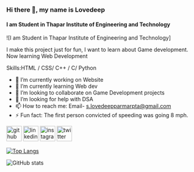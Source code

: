 ### Hi there 👋, my name is Lovedeep
#### I am Student in Thapar Institute of Engineering and Technology
![I am Student in Thapar Institute of Engineering and Technology]

I make this project just for fun, I want to learn about Game development.
Now learning Web Development

Skills:HTML / CSS/ C++ / C/ Python

- 🔭 I’m currently working on Website 
- 🌱 I’m currently learning Web dev 
- 👯 I’m looking to collaborate on Game Development projects 
- 🤔 I’m looking for help with DSA 
- 📫 How to reach me: Email- s.lovedeepparmarpta@gmail.com 
- ⚡ Fun fact: The first person convicted of speeding was going 8 mph. 


[<img src='https://cdn.jsdelivr.net/npm/simple-icons@3.0.1/icons/github.svg' alt='github' height='40'>](https://github.com/Lovedeep-s)  [<img src='https://cdn.jsdelivr.net/npm/simple-icons@3.0.1/icons/linkedin.svg' alt='linkedin' height='40'>](https://www.linkedin.com/in/lovedeepsingh102/) [<img src='https://cdn.jsdelivr.net/npm/simple-icons@3.0.1/icons/instagram.svg' alt='instagram' height='40'>](https://www.instagram.com/@lovedeep_200/) [<img src='https://cdn.jsdelivr.net/npm/simple-icons@3.0.1/icons/twitter.svg' alt='twitter' height='40'>](https://twitter.com/@lovedeepparmar)  

[![Top Langs](https://github-readme-stats.vercel.app/api/top-langs/?username=Lovedeep-s)](https://github.com/anuraghazra/github-readme-stats)

![GitHub stats](https://github-readme-stats.vercel.app/api?username=Lovedeep-s&show_icons=true)  

